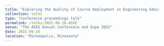 ```yaml
---
title: "Exploring the Quality of Course Deployment in Engineering Education: A Quality Assessment using Quality Function Deployment (Contributed Speaker)"
collection: talks
type: "Conference proceedings talk"
permalink: /talks/2022-06-26-ASEE
venue: "The ASEE Annual Conference and Expo 2022"
date: 2022-06-26
location: "Minneapolis, Minnesota"
---
```


